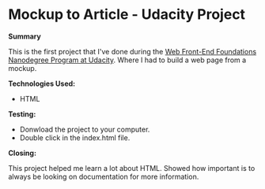 # Mockup to Article - Udacity Project

**Summary**

This is the first project that I've done during the [Web Front-End Foundations Nanodegree Program at Udacity](https://www.udacity.com). Where I had to build a web page from a mockup.

**Technologies Used:**

* HTML

**Testing:**

* Donwload the project to your computer.
* Double click in the index.html file.

**Closing:**

This project helped me learn a lot about HTML. Showed how important is to always be looking on documentation for more information.
